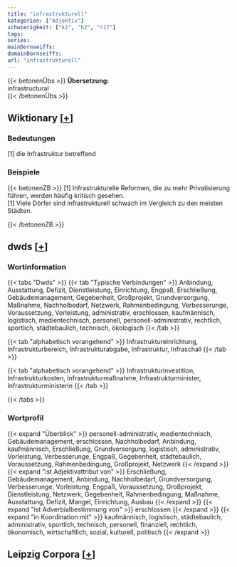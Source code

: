 ```yaml
---
title: "infrastrukturell"
kategorien: ["Adjektiv"]
schwierigkeit: ["k1", "h2", "r17"]
tags:
series:
mainDornseiffs:
domainDornseiffs:
url: "infrastrukturell"
---
```


{{< betonenÜbs >}}
**Übersetzung:**  
infrastructural  
{{< /betonenÜbs >}}

## Wiktionary [[+](https://de.wiktionary.org/wiki/infrastrukturell)]

### Bedeutungen
[1] die Infrastruktur betreffend  

### Beispiele
{{< betonenZB >}}
[1] Infrastrukturelle Reformen, die zu mehr Privatisierung führen, werden häufig kritisch gesehen.  
[1] Viele Dörfer sind infrastrukturell schwach im Vergleich zu den meisten Städten.  

{{< /betonenZB >}}


## dwds [[+](https://www.dwds.de/wb/infrastrukturell)]

### Wortinformation
{{< tabs "Dwds" >}}
{{< tab "Typische Verbindungen" >}}
Anbindung, Ausstattung, Defizit, Dienstleistung, Einrichtung, Engpaß, Erschließung, Gebäudemanagement, Gegebenheit, Großprojekt, Grundversorgung, Maßnahme, Nachholbedarf, Netzwerk, Rahmenbedingung, Verbesserunge, Voraussetzung, Vorleistung, administrativ, erschlossen, kaufmännisch, logistisch, medientechnisch, personell, personell-administrativ, rechtlich, sportlich, städtebaulich, technisch, ökologisch
{{< /tab >}}

{{< tab "alphabetisch vorangehend" >}}
Infrastruktureinrichtung, Infrastrukturbereich, Infrastrukturabgabe, Infrastruktur, Infraschall
{{< /tab >}}

{{< tab "alphabetisch vorangehend" >}}
Infrastrukturinvestition, Infrastrukturkosten, Infrastrukturmaßnahme, Infrastrukturminister, Infrastrukturministerin
{{< /tab >}}

{{< /tabs >}}

### Wortprofil
{{< expand "Überblick" >}} personell-administrativ, medientechnisch, Gebäudemanagement, erschlossen, Nachholbedarf, Anbindung, kaufmännisch, Erschließung, Grundversorgung, logistisch, administrativ, Vorleistung, Verbesserunge, Engpaß, Gegebenheit, städtebaulich, Voraussetzung, Rahmenbedingung, Großprojekt, Netzwerk {{< /expand >}}
{{< expand "ist Adjektivattribut von" >}} Erschließung, Gebäudemanagement, Anbindung, Nachholbedarf, Grundversorgung, Verbesserunge, Vorleistung, Engpaß, Voraussetzung, Großprojekt, Dienstleistung, Netzwerk, Gegebenheit, Rahmenbedingung, Maßnahme, Ausstattung, Defizit, Mangel, Einrichtung, Ausbau {{< /expand >}}
{{< expand "ist Adverbialbestimmung von" >}} erschlossen {{< /expand >}}
{{< expand "in Koordination mit" >}} kaufmännisch, logistisch, städtebaulich, administrativ, sportlich, technisch, personell, finanziell, rechtlich, ökonomisch, wirtschaftlich, sozial, kulturell, politisch {{< /expand >}}

## Leipzig Corpora [[+](https://corpora.uni-leipzig.de/en/res?word=infrastrukturell&corpusId=deu_newscrawl-public_2018)]

